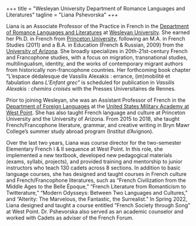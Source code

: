 +++
title = "Wesleyan University Department of Romance Languages and Literatures"
tagline = "Liana Pshevorska"
+++

Liana is an Associate Professor of the Practice in French
in the 
<a href="https://www.wesleyan.edu/romance/index.html" target="_blank">Department of Romance Languages and Literatures</a>
at 
<a href="https://wesleyan.edu" target="_black">Wesleyan University</a>.
She earned her Ph.D. in French from 
<a href="https://www.princeton.edu" target="_blank">Princeton University</a>, 
following an M.A. in French Studies (2011) and a B.A. in Education (French & Russian, 2009) from the 
<a href="https://www.arizona.edu" target="_blank">University of Arizona</a>.
She broadly specializes in 20th-21st-century French and Francophone studies, 
with a focus on migration, transnational studies, multilingualism, identity, 
and the works of contemporary migrant authors from historically non-francophone countries. 
Her forthcoming book chapter 
“L’espace dédalesque de Vassilis Alexakis : errance, (im)mobilité et fabulation dans *L’Enfant grec*” 
is scheduled for publication in *Vassilis Alexakis : chemins croisés* with the Presses Universitaires de Rennes.



Prior to joining Wesleyan, she was an Assistant Professor of French in the 
<a href="https://westpoint.edu/academics/academic-departments/foreign-languages" target="_blank">Department of Foreign Languages</a>
at the 
<a href="https://westpoint.edu" target="_black">United States Military Academy at West Point</a>. 
She has also taught French language and culture at Princeton University 
and the University of Arizona. From 2015 to 2018, she taught French/Francophone literature, grammar, 
and creative writing in Bryn Mawr College’s summer study abroad program (Institut d’Avignon).


Over the last two years, Liana was course director for the two-semester 
Elementary French I & II sequence at West Point. In this role, she implemented a new textbook, 
developed new pedagogical materials (exams, syllabi, projects), and provided training and mentorship 
to junior instructors who teach 130 cadets across 8 sections. In addition to basic language courses, 
she has designed and taught courses in French culture and French/Francophone literatures, such as 
“French Civilization from the Middle Ages to the Belle Époque,” “French Literature from Romanticism to Twitterature,” 
“Modern Odysseys: Between Two Languages and Cultures,” and “Alterity: The Marvelous, the Fantastic, the Surrealist.” 
In Spring 2022, Liana designed and taught a course entitled “French Society through Song” at West Point.
Dr. Pshevorska also served as an academic counselor and worked with Cadets as adviser of the French Forum.




